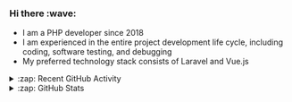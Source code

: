 <h3>Hi there :wave:</h3>

- I am a PHP developer since 2018
- I am experienced in the entire project development life cycle, including coding, software testing, and debugging
- My preferred technology stack consists of Laravel and Vue.js

<details>
  <summary>:zap: Recent GitHub Activity</summary>

<!--RECENT_ACTIVITY:start-->
1. 🔴 Requested changes in [#104](https://github.com/ddev/ddev.com/pull/104#pullrequestreview-1651096508) in [ddev/ddev.com](https://github.com/ddev/ddev.com)<br>
2. ⬆️ Pushed 5 commit(s) to [stasadev/ddev](https://github.com/stasadev/ddev)<br>
3. 🤝 Became collaborator on [ddev/ddev-redis-7](https://github.com/ddev/ddev-redis-7)<br>
4. 🔴 Requested changes in [#18](https://github.com/ddev/ddev-redis/pull/18#pullrequestreview-1644705018) in [ddev/ddev-redis](https://github.com/ddev/ddev-redis)<br>
5. ⬆️ Pushed 1 commit(s) to [stasadev/ddev-redis](https://github.com/stasadev/ddev-redis)<br>
6. ⬆️ Pushed 15 commit(s) to [stasadev/ddev](https://github.com/stasadev/ddev)<br>
7. ⬆️ Pushed 1 commit(s) to [stasadev/bash-scripts](https://github.com/stasadev/bash-scripts)<br>
8. 💪 Opened PR [#65](https://github.com/ivan-hc/AM-Application-Manager/pull/65) in [ivan-hc/AM-Application-Manager](https://github.com/ivan-hc/AM-Application-Manager)<br>
9. 💪 Opened PR [#773](https://github.com/sezanzeb/input-remapper/pull/773) in [sezanzeb/input-remapper](https://github.com/sezanzeb/input-remapper)<br>
10. ⬆️ Pushed 5 commit(s) to [stasadev/ddev](https://github.com/stasadev/ddev)<br>
<!--RECENT_ACTIVITY:end-->

</details>

<details>
  <summary>:zap: GitHub Stats</summary>

  <picture>
    <source
      srcset="https://github-readme-stats.vercel.app/api?username=stasadev&show_icons=true&count_private=true&include_all_commits=true&hide_border=true&theme=tokyonight"
      media="(prefers-color-scheme: dark)"
    />
    <source
      srcset="https://github-readme-stats.vercel.app/api?username=stasadev&show_icons=true&count_private=true&include_all_commits=true&hide_border=true"
      media="(prefers-color-scheme: light), (prefers-color-scheme: no-preference)"
    />
    <img src="https://github-readme-stats.vercel.app/api?username=stasadev&show_icons=true&count_private=true&include_all_commits=true&hide_border=true" />
  </picture>

</details>
